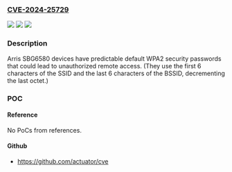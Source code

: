 ### [CVE-2024-25729](https://cve.mitre.org/cgi-bin/cvename.cgi?name=CVE-2024-25729)
![](https://img.shields.io/static/v1?label=Product&message=n%2Fa&color=blue)
![](https://img.shields.io/static/v1?label=Version&message=n%2Fa&color=blue)
![](https://img.shields.io/static/v1?label=Vulnerability&message=n%2Fa&color=brighgreen)

### Description

Arris SBG6580 devices have predictable default WPA2 security passwords that could lead to unauthorized remote access. (They use the first 6 characters of the SSID and the last 6 characters of the BSSID, decrementing the last octet.)

### POC

#### Reference
No PoCs from references.

#### Github
- https://github.com/actuator/cve

